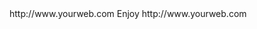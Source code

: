 <? xml version="1.0" ?>
<rss version="2.0">
<channel>
<title>*Wizplus News*</title>
<description></description>
<link>http://www.yourweb.com</link>
<item>
<title>****** UPDATE Server Offline till further notice******</title>
<description> Enjoy </description>
<link>http://www.yourweb.com</link>
</channel>
</rss>
